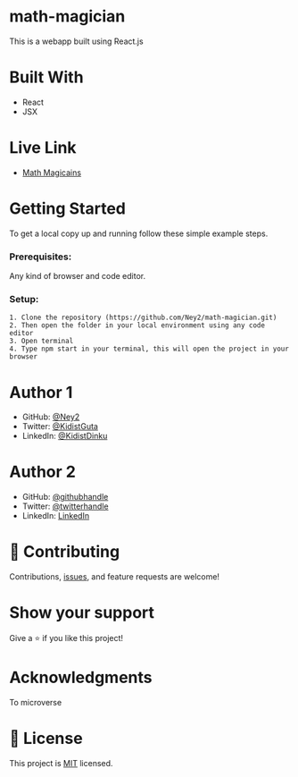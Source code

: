 # math-magician
This is a webapp built using React.js
# Built With
- React
- JSX
  
# Live Link
- [Math Magicains](https://famous-biscotti-0248de.netlify.app/)
# Getting Started

To get a local copy up and running follow these simple example steps.
### Prerequisites:

Any kind of browser and code editor.

### Setup:

    1. Clone the repository (https://github.com/Ney2/math-magician.git)
    2. Then open the folder in your local environment using any code editor
    3. Open terminal
    4. Type npm start in your terminal, this will open the project in your browser

# Author 1

- GitHub: [@Ney2](https://github.com/Ney2)
- Twitter: [@KidistGuta](https://twitter.com/GutaKidist)
- LinkedIn: [@KidistDinku](https://www.linkedin.com/in/kidist-guta-014025183/)


 # Author 2

- GitHub: [@githubhandle](https://github.com/eudondian)
- Twitter: [@twitterhandle](https://twitter.com/eudondian)
- LinkedIn: [LinkedIn](https://www.linkedin.com/in/esther-udondian-186849119/)

# 🤝 Contributing
Contributions, [issues](https://github.com/Ney2/math-magician/issues), and feature requests are welcome!

# Show your support
Give a ⭐️ if you like this project!

# Acknowledgments
To microverse
# 📝 License

This project is [MIT](https://github.com/microverseinc/readme-template/blob/master/MIT.md) licensed.
